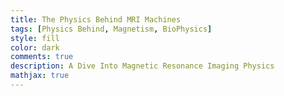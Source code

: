 ```yaml
---
title: The Physics Behind MRI Machines
tags: [Physics Behind, Magnetism, BioPhysics]
style: fill
color: dark
comments: true
description: A Dive Into Magnetic Resonance Imaging Physics
mathjax: true
---
```

<br>
